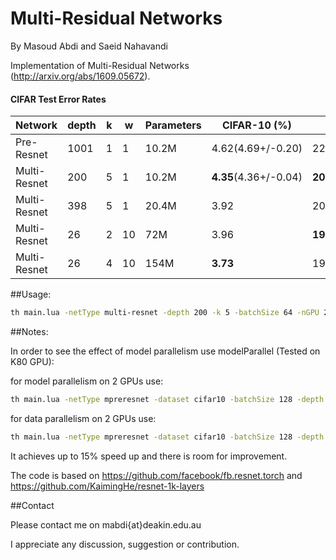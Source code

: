 Multi-Residual Networks
============================
By Masoud Abdi and Saeid Nahavandi


Implementation of Multi-Residual Networks (http://arxiv.org/abs/1609.05672).


#### CIFAR Test Error Rates

| Network       | depth |  k  |  w  | Parameters | CIFAR-10 (%)         |  CIFAR-100 (%)          | 
| ------------- | ----- | --- | --- | ---------- | -------------------- | ----------------------- |
| Pre-Resnet    | 1001  |  1  |  1  |   10.2M    |  4.62(4.69+/-0.20)   |   22.71(22.68+/-0.22)   | 
| Multi-Resnet  |  200  |  5  |  1  |   10.2M    |**4.35**(4.36+/-0.04) | **20.42**(20.44+/-0.15) | 
| Multi-Resnet  |  398  |  5  |  1  |   20.4M    |       3.92           |        20.59            |
| Multi-Resnet  |  26   |  2  |  10 |    72M     |       3.96           |       **19.45**         | 
| Multi-Resnet  |  26   |  4  |  10 |    154M    |       **3.73**       |        19.60            |

##Usage:
```bash
th main.lua -netType multi-resnet -depth 200 -k 5 -batchSize 64 -nGPU 2 -nThreads 4 -dataset cifar10 -nEpochs 200
```




##Notes: 

In order to see the effect of model parallelism use modelParallel (Tested on K80 GPU):

for model parallelism on 2 GPUs use:
```bash
th main.lua -netType mpreresnet -dataset cifar10 -batchSize 128 -depth 110 -k 4 -modelParallel true
```

for data parallelism on 2 GPUs use:
```bash
th main.lua -netType mpreresnet -dataset cifar10 -batchSize 128 -depth 434 -k 1 -nGPU 2
```

It achieves up to 15% speed up and there is room for improvement.


The code is based on https://github.com/facebook/fb.resnet.torch and https://github.com/KaimingHe/resnet-1k-layers


##Contact

Please contact me on mabdi{at}deakin.edu.au

I appreciate any discussion, suggestion or contribution.










